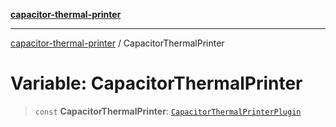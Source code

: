 [**capacitor-thermal-printer**](../README.md)

***

[capacitor-thermal-printer](../README.md) / CapacitorThermalPrinter

# Variable: CapacitorThermalPrinter

> `const` **CapacitorThermalPrinter**: [`CapacitorThermalPrinterPlugin`](../interfaces/CapacitorThermalPrinterPlugin.md)
